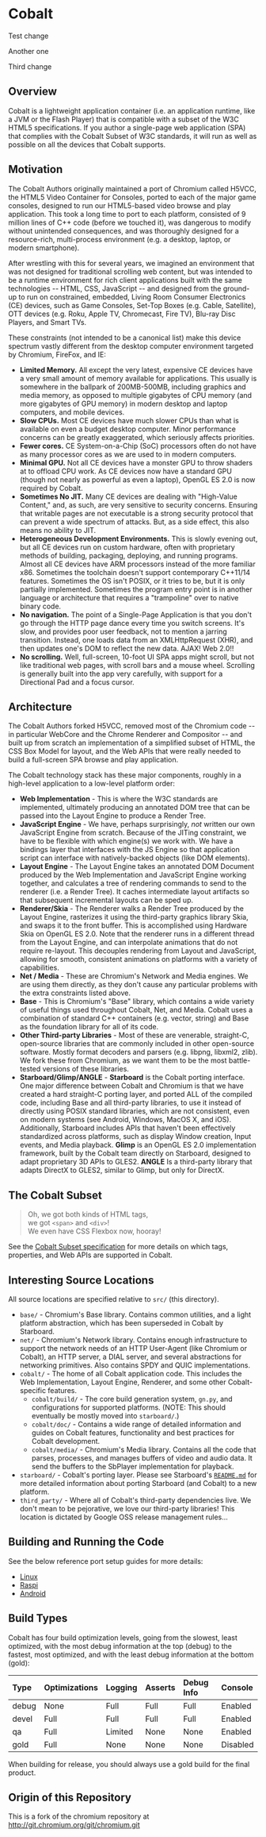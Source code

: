 # Cobalt

Test change

Another one

Third change

## Overview

Cobalt is a lightweight application container (i.e. an application runtime, like
a JVM or the Flash Player) that is compatible with a subset of the W3C HTML5
specifications. If you author a single-page web application (SPA) that complies
with the Cobalt Subset of W3C standards, it will run as well as possible on all
the devices that Cobalt supports.


## Motivation

The Cobalt Authors originally maintained a port of Chromium called H5VCC, the
HTML5 Video Container for Consoles, ported to each of the major game consoles,
designed to run our HTML5-based video browse and play application. This took a
long time to port to each platform, consisted of 9 million lines of C++ code
(before we touched it), was dangerous to modify without unintended consequences,
and was thoroughly designed for a resource-rich, multi-process environment
(e.g. a desktop, laptop, or modern smartphone).

After wrestling with this for several years, we imagined an environment that was
not designed for traditional scrolling web content, but was intended to be a
runtime environment for rich client applications built with the same
technologies -- HTML, CSS, JavaScript -- and designed from the ground-up to run
on constrained, embedded, Living Room Consumer Electronics (CE) devices, such as
Game Consoles, Set-Top Boxes (e.g. Cable, Satellite), OTT devices (e.g. Roku,
Apple TV, Chromecast, Fire TV), Blu-ray Disc Players, and Smart TVs.

These constraints (not intended to be a canonical list) make this device
spectrum vastly different from the desktop computer environment targeted by
Chromium, FireFox, and IE:

  * **Limited Memory.** All except the very latest, expensive CE devices have a
    very small amount of memory available for applications. This usually is
    somewhere in the ballpark of 200MB-500MB, including graphics and media
    memory, as opposed to multiple gigabytes of CPU memory (and more gigabytes
    of GPU memory) in modern desktop and laptop computers, and mobile devices.
  * **Slow CPUs.** Most CE devices have much slower CPUs than what is available
    on even a budget desktop computer. Minor performance concerns can be greatly
    exaggerated, which seriously affects priorities.
  * **Fewer cores.** CE System-on-a-Chip (SoC) processors often do not have as
    many processor cores as we are used to in modern computers.
  * **Minimal GPU.** Not all CE devices have a monster GPU to throw shaders at
    to offload CPU work. As CE devices now have a standard GPU (though not
    nearly as powerful as even a laptop), OpenGL ES 2.0 is now required
    by Cobalt.
  * **Sometimes No JIT.** Many CE devices are dealing with "High-Value Content,"
    and, as such, are very sensitive to security concerns. Ensuring that
    writable pages are not executable is a strong security protocol that can
    prevent a wide spectrum of attacks. But, as a side effect, this also means
    no ability to JIT.
  * **Heterogeneous Development Environments.** This is slowly evening out, but
    all CE devices run on custom hardware, often with proprietary methods of
    building, packaging, deploying, and running programs. Almost all CE devices
    have ARM processors instead of the more familiar x86. Sometimes the
    toolchain doesn't support contemporary C++11/14 features. Sometimes the OS
    isn't POSIX, or it tries to be, but it is only partially implemented.
    Sometimes the program entry point is in another language or architecture
    that requires a "trampoline" over to native binary code.
  * **No navigation.** The point of a Single-Page Application is that you don't
    go through the HTTP page dance every time you switch screens. It's slow, and
    provides poor user feedback, not to mention a jarring transition. Instead,
    one loads data from an XMLHttpRequest (XHR), and then updates one's DOM to
    reflect the new data. AJAX! Web 2.0!!
  * **No scrolling.** Well, full-screen, 10-foot UI SPA apps might scroll, but
    not like traditional web pages, with scroll bars and a mouse
    wheel. Scrolling is generally built into the app very carefully, with
    support for a Directional Pad and a focus cursor.


## Architecture

The Cobalt Authors forked H5VCC, removed most of the Chromium code -- in
particular WebCore and the Chrome Renderer and Compositor -- and built up from
scratch an implementation of a simplified subset of HTML, the CSS Box Model for
layout, and the Web APIs that were really needed to build a full-screen SPA
browse and play application.

The Cobalt technology stack has these major components, roughly in a high-level
application to a low-level platform order:

  * **Web Implementation** - This is where the W3C standards are implemented,
    ultimately producing an annotated DOM tree that can be passed into the
    Layout Engine to produce a Render Tree.
  * **JavaScript Engine** - We have, perhaps surprisingly, *not* written our own
    JavaScript Engine from scratch. Because of the JITing constraint, we have to
    be flexible with which engine(s) we work with. We have a bindings layer that
    interfaces with the JS Engine so that application script can interface with
    natively-backed objects (like DOM elements).
  * **Layout Engine** - The Layout Engine takes an annotated DOM Document
    produced by the Web Implementation and JavaScript Engine working together,
    and calculates a tree of rendering commands to send to the renderer (i.e. a
    Render Tree). It caches intermediate layout artifacts so that subsequent
    incremental layouts can be sped up.
  * **Renderer/Skia** - The Renderer walks a Render Tree produced by the Layout
    Engine, rasterizes it using the third-party graphics library Skia, and swaps
    it to the front buffer. This is accomplished using Hardware Skia on OpenGL
    ES 2.0. Note that the renderer runs in a different thread from the Layout
    Engine, and can interpolate animations that do not require re-layout. This
    decouples rendering from Layout and JavaScript, allowing for smooth,
    consistent animations on platforms with a variety of capabilities.
  * **Net / Media** - These are Chromium's Network and Media engines. We are
    using them directly, as they don't cause any particular problems with the
    extra constraints listed above.
  * **Base** - This is Chromium's "Base" library, which contains a wide variety
    of useful things used throughout Cobalt, Net, and Media. Cobalt uses a
    combination of standard C++ containers (e.g. vector, string) and Base as the
    foundation library for all of its code.
  * **Other Third-party Libraries** - Most of these are venerable, straight-C,
    open-source libraries that are commonly included in other open-source
    software. Mostly format decoders and parsers (e.g. libpng, libxml2,
    zlib). We fork these from Chromium, as we want them to be the most
    battle-tested versions of these libraries.
  * **Starboard/Glimp/ANGLE** - **Starboard** is the Cobalt porting
    interface. One major difference between Cobalt and Chromium is that we have
    created a hard straight-C porting layer, and ported ALL of the compiled
    code, including Base and all third-party libraries, to use it instead of
    directly using POSIX standard libraries, which are not consistent, even on
    modern systems (see Android, Windows, MacOS X, and iOS). Additionally,
    Starboard includes APIs that haven't been effectively standardized across
    platforms, such as display Window creation, Input events, and Media
    playback. **Glimp** is an OpenGL ES 2.0 implementation framework, built by
    the Cobalt team directly on Starboard, designed to adapt proprietary 3D APIs
    to GLES2. **ANGLE** Is a third-party library that adapts DirectX to GLES2,
    similar to Glimp, but only for DirectX.

## The Cobalt Subset

> Oh, we got both kinds of HTML tags,\
> we got `<span>` and `<div>`! \
> We even have CSS Flexbox now, hooray!

See the [Cobalt Subset
specification](https://cobalt.dev/development/reference/supported-features.html)
for more details on which tags, properties, and Web APIs are supported in
Cobalt.

## Interesting Source Locations

All source locations are specified relative to `src/` (this directory).

  * `base/` - Chromium's Base library. Contains common utilities, and a light
    platform abstraction, which has been superseded in Cobalt by Starboard.
  * `net/` - Chromium's Network library. Contains enough infrastructure to
    support the network needs of an HTTP User-Agent (like Chromium or Cobalt),
    an HTTP server, a DIAL server, and several abstractions for networking
    primitives. Also contains SPDY and QUIC implementations.
  * `cobalt/` - The home of all Cobalt application code. This includes the Web
    Implementation, Layout Engine, Renderer, and some other Cobalt-specific
    features.
      * `cobalt/build/` - The core build generation system, `gn.py`, and
        configurations for supported platforms. (NOTE: This should eventually be
        mostly moved into `starboard/`.)
      * `cobalt/doc/` - Contains a wide range of detailed information and guides
        on Cobalt features, functionality and best practices for Cobalt
        development.
      * `cobalt/media/` - Chromium's Media library. Contains all the code that
        parses, processes, and manages buffers of video and audio data. It
        send the buffers to the SbPlayer implementation for playback.
  * `starboard/` - Cobalt's porting layer. Please see Starboard's
    [`README.md`](starboard/README.md) for more detailed information about
    porting Starboard (and Cobalt) to a new platform.
  * `third_party/` - Where all of Cobalt's third-party dependencies live. We
    don't mean to be pejorative, we love our third-party libraries! This
    location is dictated by Google OSS release management rules...


## Building and Running the Code

  See the below reference port setup guides for more details:

  * [Linux](cobalt/site/docs/development/setup-linux.md)
  * [Raspi](cobalt/site/docs/development/setup-raspi.md)
  * [Android](cobalt/site/docs/development/setup-android.md)


## Build Types

Cobalt has four build optimization levels, going from the slowest, least
optimized, with the most debug information at the top (debug) to the fastest,
most optimized, and with the least debug information at the bottom (gold):

 Type  | Optimizations | Logging | Asserts | Debug Info | Console
 :---- | :------------ | :------ | :------ | :--------- | :-------
 debug | None          | Full    | Full    | Full       | Enabled
 devel | Full          | Full    | Full    | Full       | Enabled
 qa    | Full          | Limited | None    | None       | Enabled
 gold  | Full          | None    | None    | None       | Disabled

When building for release, you should always use a gold build for the final
product.

## Origin of this Repository

This is a fork of the chromium repository at http://git.chromium.org/git/chromium.git
